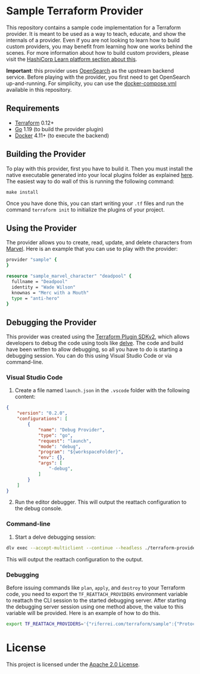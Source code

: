 Sample Terraform Provider
=========================

This repository contains a sample code implementation for a Terraform provider. It is meant to be used as a way to teach, educate, and show the internals of a provider. Even if you are not looking to learn how to build custom providers, you may benefit from learning how one works behind the scenes. For more information about how to build custom providers, please visit the [HashiCorp Learn platform section about this](https://learn.hashicorp.com/tutorials/terraform/provider-use?in=terraform/providers).

**Important**: this provider uses [OpenSearch](https://opensearch.org) as the upstream backend service. Before playing with the provider, you first need to get OpenSearch up-and-running. For simplicity, you can use the [docker-compose.yml](./docker-compose.yml) available in this repository.

Requirements
------------

- [Terraform](https://www.terraform.io/downloads.html) 0.12+
- [Go](https://golang.org/doc/install) 1.19 (to build the provider plugin)
- [Docker](https://www.docker.com) 4.11+ (to execute the backend)

Building the Provider
---------------------

To play with this provider, first you have to build it. Then you must install the native executable generated into your local plugins folder as explained [here](https://www.terraform.io/docs/plugins/basics.html#installing-a-plugin). The easiest way to do wall of this is running the following command:

```console
make install
```

Once you have done this, you can start writing your `.tf` files and run the command `terraform init` to initialize the plugins of your project.

Using the Provider
------------------

The provider allows you to create, read, update, and delete characters from [Marvel](https://www.marvel.com). Here is an example that you can use to play with the provider:

```tcl
provider "sample" {
}

resource "sample_marvel_character" "deadpool" {
  fullname = "Deadpool"
  identity = "Wade Wilson"
  knownas = "Merc with a Mouth"
  type = "anti-hero"
}
```

Debugging the Provider
----------------------

This provider was created using the [Terraform Plugin SDKv2](https://www.terraform.io/plugin/sdkv2), which allows developers to debug the code using tools like [delve](https://github.com/go-delve/delve). The code and build have been written to allow debugging, so all you have to do is starting a debugging session. You can do this using Visual Studio Code or via command-line.

### Visual Studio Code

1. Create a file named `launch.json` in the `.vscode` folder with the following content:

```json
{
    "version": "0.2.0",
    "configurations": [
        {
            "name": "Debug Provider",
            "type": "go",
            "request": "launch",
            "mode": "debug",
            "program": "${workspaceFolder}",
            "env": {},
            "args": [
                "-debug",
            ]
        }
    ]
}
```

2. Run the editor debugger. This will output the reattach configuration to the debug console.

### Command-line

1. Start a delve debugging session:

```bash
dlv exec --accept-multiclient --continue --headless ./terraform-provider-sample -- -debug
```

This will output the reattach configuration to the output.

### Debugging

Before issuing commands like `plan`, `apply`, and `destroy` to your Terraform code, you need to export the `TF_REATTACH_PROVIDERS` environment variable to reattach the CLI session to the started debugging server. After starting the debugging server session using one method above, the value to this variable will be provided. Here is an example of how to do this.

```bash
export TF_REATTACH_PROVIDERS='{"riferrei.com/terraform/sample":{"Protocol":"grpc","Pid":3382870,"Test":true,"Addr":{"Network":"unix","String":"/tmp/plugin713096927"}}}'
```

# License

This project is licensed under the [Apache 2.0 License](./LICENSE).
